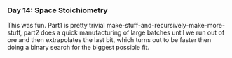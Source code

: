 ### Day 14: Space Stoichiometry

This was fun. Part1 is pretty trivial make-stuff-and-recursively-make-more-stuff,
part2 does a quick manufacturing of large batches until we run out of ore and
then extrapolates the last bit, which turns out to be faster then doing a
binary search for the biggest possible fit.
